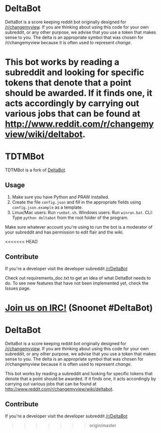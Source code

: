 
# DeltaBot

DeltaBot is a score keeping reddit bot originally designed for [/r/changemyview](http://reddit.com/r/changemyview). If you are thinking about using this code for your own subreddit, or any other purpose, we advise that you use a token that makes sense to you. The delta is an appropriate symbol that was chosen for /r/changemyview because it is often used to represent *change*.

This bot works by reading a subreddit and looking for specific tokens that denote that a point should be awarded. If it finds one, it acts accordingly by carrying out various jobs that can be found at http://www.reddit.com/r/changemyview/wiki/deltabot. 
=======
# TDTMBot

TDTMBot is a fork of [DeltaBot](https://github.com/alexames/DeltaBot). 

## Usage

1. Make sure you have Python and PRAW installed.
2. Create the file `config.json` and fill in the appropriate fields using `config.json.example` as a template.
3. Linux/Mac users: Run `runbot.sh`. Windows users: Run `winrun.bat`. CLI: Type `python deltabot` from the root folder of the program.

Make sure whatever account you're using to run the bot is a moderator of your subreddit and has permission to edit flair and the wiki.

<<<<<<< HEAD
## Contribute

If you're a developer visit the developer subreddit [/r/DeltaBot](http://reddit.com/r/DeltaBot)

Check out requirements_doc.txt to get an idea of what DeltaBot needs to do. To see new features that have not been implemented yet, check the Issues page.

[Join us on IRC!](http://webchat.snoonet.org/DeltaBot) (Snoonet #DeltaBot)
=======
# DeltaBot

DeltaBot is a score keeping reddit bot originally designed for [/r/changemyview](http://reddit.com/r/changemyview). If you are thinking about using this code for your own subreddit, or any other purpose, we advise that you use a token that makes sense to you. The delta is an appropriate symbol that was chosen for /r/changemyview because it is often used to represent *change*.

This bot works by reading a subreddit and looking for specific tokens that denote that a point should be awarded. If it finds one, it acts accordingly by carrying out various jobs that can be found at http://www.reddit.com/r/changemyview/wiki/deltabot. 


## Contribute

If you're a developer visit the developer subreddit [/r/DeltaBot](http://reddit.com/r/DeltaBot)
>>>>>>> origin/master
